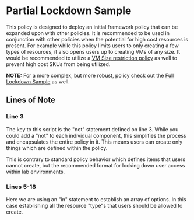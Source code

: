 # Partial Lockdown Sample
This policy is designed to deploy an initial framework policy that can be expanded upon with other policies. It is recommended to be used in conjunction with other policies when the potential for high cost resources is present. For example while this policy limits users to only creating a few types of resources, it also opens users up to creating VMs of any size. It would be recommended to utilize a [VM Size restriction policy](https://github.com/James-Burnham/labauthor/tree/master/azure-restriction-policies/Limit%20to%20Specific%20VM%20Sizes) as well to prevent high cost SKUs from being utilized.

**NOTE:** For a more complex, but more robust, policy check out the [Full Lockdown Sample](https://github.com/James-Burnham/labauthor/tree/master/azure-restriction-policies/Full%20Lockdown%20Sample) as well.

## Lines of Note

### Line 3
The key to this script is the "not" statement defined on line 3. While you could add a "not" to each individual component, this simplifies the process and encapsulates the entire policy in it. This means users can create only things which are defined within the policy.

This is contrary to standard policy behavior which defines items that users cannot create, but the recommended format for locking down user access within lab environments.

### Lines 5-18

Here we are using an "in" statement to establish an array of options. In this case establishing all the resource "type"s that users should be allowed to create.
